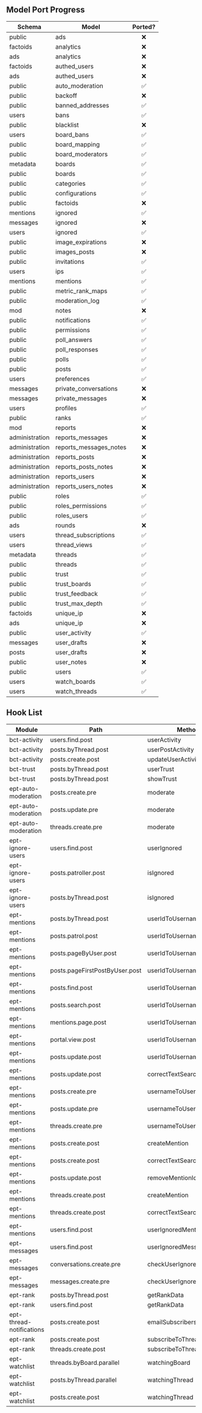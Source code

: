## Model Port Progress
| Schema         | Model                  |       Ported?      |
| ------         | -----                  |       :-----:      |
| public         | ads                    | :x: |
| factoids       | analytics              | :x: |
| ads            | analytics              | :x: |
| factoids       | authed_users           | :x: |
| ads            | authed_users           | :x: |
| public         | auto_moderation        | :white_check_mark: |
| public         | backoff                | :x: |
| public         | banned_addresses       | :white_check_mark: |
| users          | bans                   | :white_check_mark: |
| public         | blacklist              | :x: |
| users          | board_bans             | :white_check_mark:|
| public         | board_mapping          | :white_check_mark: |
| public         | board_moderators       | :white_check_mark: |
| metadata       | boards                 | :white_check_mark: |
| public         | boards                 | :white_check_mark: |
| public         | categories             | :white_check_mark: |
| public         | configurations         | :white_check_mark: |
| public         | factoids               | :x: |
| mentions       | ignored                | :white_check_mark:|
| messages       | ignored                | :x: |
| users          | ignored                | :white_check_mark: |
| public         | image_expirations      | :x: |
| public         | images_posts           | :x: |
| public         | invitations            | :white_check_mark: |
| users          | ips                    | :white_check_mark: |
| mentions       | mentions               | :white_check_mark: |
| public         | metric_rank_maps       | :white_check_mark: |
| public         | moderation_log         | :white_check_mark: |
| mod            | notes                  | :x: |
| public         | notifications          | :white_check_mark: |
| public         | permissions            | :white_check_mark: |
| public         | poll_answers           | :white_check_mark: |
| public         | poll_responses         | :white_check_mark: |
| public         | polls                  | :white_check_mark: |
| public         | posts                  | :white_check_mark: |
| users          | preferences            | :white_check_mark: |
| messages       | private_conversations  | :x: |
| messages       | private_messages       | :x: |
| users          | profiles               | :white_check_mark: |
| public         | ranks                  | :white_check_mark: |
| mod            | reports                | :x: |
| administration | reports_messages       | :x: |
| administration | reports_messages_notes | :x: |
| administration | reports_posts          | :x: |
| administration | reports_posts_notes    | :x: |
| administration | reports_users          | :x: |
| administration | reports_users_notes    | :x: |
| public         | roles                  | :white_check_mark: |
| public         | roles_permissions      | :white_check_mark: |
| public         | roles_users            | :white_check_mark: |
| ads            | rounds                 | :x: |
| users          | thread_subscriptions   | :white_check_mark: |
| users          | thread_views           | :white_check_mark: |
| metadata       | threads                | :white_check_mark: |
| public         | threads                | :white_check_mark: |
| public         | trust                  | :white_check_mark: |
| public         | trust_boards           | :white_check_mark: |
| public         | trust_feedback         | :white_check_mark: |
| public         | trust_max_depth        | :white_check_mark: |
| factoids       | unique_ip              | :x: |
| ads            | unique_ip              | :x: |
| public         | user_activity          | :white_check_mark: |
| messages       | user_drafts            | :x: |
| posts          | user_drafts            | :x: |
| public         | user_notes             | :x: |
| public         | users                  | :white_check_mark: |
| users          | watch_boards           | :white_check_mark: |
| users          | watch_threads          | :white_check_mark: |


## Hook List
| Module                   | Path                           | Method                   |       Ported?      |
| ------                   | -----                          | -----                    |       :-----:      |
| bct-activity             | users.find.post                | userActivity             | :x: |
| bct-activity             | posts.byThread.post            | userPostActivity         | :white_check_mark: |
| bct-activity             | posts.create.post              | updateUserActivity       | :white_check_mark: |
| bct-trust                | posts.byThread.post            | userTrust                | :white_check_mark: |
| bct-trust                | posts.byThread.post            | showTrust                | :white_check_mark: |
| ept-auto-moderation      | posts.create.pre               | moderate                 | :white_check_mark: |
| ept-auto-moderation      | posts.update.pre               | moderate                 | :white_check_mark: |
| ept-auto-moderation      | threads.create.pre             | moderate                 | :white_check_mark: |
| ept-ignore-users         | users.find.post                | userIgnored              | :x: |
| ept-ignore-users         | posts.patroller.post           | isIgnored                | :x: |
| ept-ignore-users         | posts.byThread.post            | isIgnored                | :white_check_mark: |
| ept-mentions             | posts.byThread.post            | userIdToUsername         | :white_check_mark: |
| ept-mentions             | posts.patrol.post              | userIdToUsername         | :x: |
| ept-mentions             | posts.pageByUser.post          | userIdToUsername         | :x: |
| ept-mentions             | posts.pageFirstPostByUser.post | userIdToUsername         | :x: |
| ept-mentions             | posts.find.post                | userIdToUsername         | :x: |
| ept-mentions             | posts.search.post              | userIdToUsername         | :x: |
| ept-mentions             | mentions.page.post             | userIdToUsername         | :x: |
| ept-mentions             | portal.view.post               | userIdToUsername         | :x: |
| ept-mentions             | posts.update.post              | userIdToUsername         | :white_check_mark: |
| ept-mentions             | posts.update.post              | correctTextSearchVector  | :white_check_mark: |
| ept-mentions             | posts.create.pre               | usernameToUserId         | :white_check_mark: |
| ept-mentions             | posts.update.pre               | usernameToUserId         | :white_check_mark: |
| ept-mentions             | threads.create.pre             | usernameToUserId         | :white_check_mark: |
| ept-mentions             | posts.create.post              | createMention            | :white_check_mark: |
| ept-mentions             | posts.create.post              | correctTextSearchVector  | :white_check_mark: |
| ept-mentions             | posts.update.post              | removeMentionIds         | **N/A** |
| ept-mentions             | threads.create.post            | createMention            | :white_check_mark: |
| ept-mentions             | threads.create.post            | correctTextSearchVector  | :white_check_mark: |
| ept-mentions             | users.find.post                | userIgnoredMentions      | :x: |
| ept-messages             | users.find.post                | userIgnoredMessages      | :x: |
| ept-messages             | conversations.create.pre       | checkUserIgnoredMessages | :x: |
| ept-messages             | messages.create.pre            | checkUserIgnoredMessages | :x: |
| ept-rank                 | posts.byThread.post            | getRankData              | :white_check_mark: |
| ept-rank                 | users.find.post                | getRankData              | :x: |
| ept-thread-notifications | posts.create.post              | emailSubscribers         | :white_check_mark: |
| ept-rank                 | posts.create.post              | subscribeToThread        | :white_check_mark: |
| ept-rank                 | threads.create.post            | subscribeToThread        | :white_check_mark: |
| ept-watchlist            | threads.byBoard.parallel       | watchingBoard            | :white_check_mark: |
| ept-watchlist            | posts.byThread.parallel        | watchingThread           | :white_check_mark: |
| ept-watchlist            | posts.create.post              | watchingThread           | :white_check_mark: |





